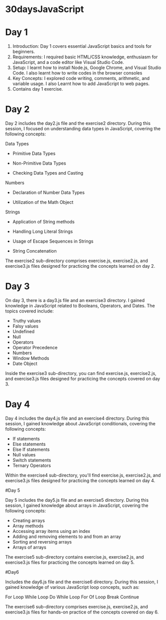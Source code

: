 # 30daysJavaScript
# Day 1

1. Introduction: Day 1 covers essential JavaScript basics and tools for beginners.
2. Requirements: I required basic HTML/CSS knowledge, enthusiasm for JavaScript, and a code editor like Visual Studio Code.
3. Setup: I learnt how to install Node.js, Google Chrome, and Visual Studio Code. I also learnt how to write codes in the browser consoles
4. Key Concepts: I explored code writing, comments, arithmetic, and variable usage. I also Learnt how to add JavaScript to web pages.
5. Contains day 1 exercise.

# Day 2

Day 2 includes the day2.js file and the exercise2 directory. During this session, I focused on understanding data types in JavaScript, covering the following concepts:

Data Types

- Primitive Data Types

- Non-Primitive Data Types

- Checking Data Types and Casting

Numbers
- Declaration of Number Data Types

- Utilization of the Math Object

Strings
- Application of String methods

- Handling Long Literal Strings

- Usage of Escape Sequences in Strings

- String Concatenation

The exercise2 sub-directory comprises exercise.js, exercise2.js, and exercise3.js files designed for practicing the concepts learned on day 2.

# Day 3

On day 3, there is a day3.js file and an exercise3 directory. I gained knowledge in JavaScript related to Booleans, Operators, and Dates. The topics covered include:

- Truthy values
- Falsy values
- Undefined
- Null
- Operators
- Operator Precedence
- Numbers
- Window Methods
- Date Object

Inside the exercise3 sub-directory, you can find exercise.js, exercise2.js, and exercise3.js files designed for practicing the concepts covered on day 3.

# Day 4

Day 4 includes the day4.js file and an exercise4 directory. During this session, I gained knowledge about JavaScript conditionals, covering the following concepts:

- If statements
- Else statements
- Else If statements
- Null values
- Switch statements
- Ternary Operators

Within the exercise4 sub-directory, you'll find exercise.js, exercise2.js, and exercise3.js files designed for practicing the concepts learned on day 4.

#Day 5

Day 5 includes the day5.js file and an exercise5 directory. During this session, I gained knowledge about arrays in JavaScript, covering the following concepts:

- Creating arrays
- Array methods
- Accessing array items using an index
- Adding and removing elements to and from an array
- Sorting and reversing arrays
- Arrays of arrays
  
The exercise5 sub-directory contains exercise.js, exercise2.js, and exercise3.js files for practicing the concepts learned on day 5.

#Day6

Includes the day6.js file and the exercise6 directory. During this session, I gained knowledge of various JavaScript loop concepts, such as:

For Loop
While Loop
Do While Loop
For Of Loop
Break
Continue

The exercise6 sub-directory comprises exercise.js, exercise2.js, and exercise3.js files for hands-on practice of the concepts covered on day 6.

   
